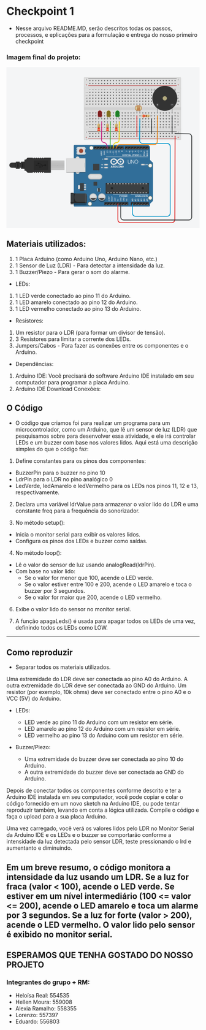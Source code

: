 # Checkpoint 1
- Nesse arquivo README.MD, serão descritos todas os passos, processos, e eplicações para a formulação e entrega do nosso primeiro checkpoint

### Imagem final do projeto:
<img align="center" src="Imagem-Projeto.png">

## Materiais utilizados: 
1. 1 Placa Arduino (como Arduino Uno, Arduino Nano, etc.)
2. 1 Sensor de Luz (LDR) - Para detectar a intensidade da luz.
3. 1 Buzzer/Piezo - Para gerar o som do alarme.
- LEDs:
1. 1 LED verde conectado ao pino 11 do Arduino.
2. 1 LED amarelo conectado ao pino 12 do Arduino.
3. 1 LED vermelho conectado ao pino 13 do Arduino.
- Resistores:
1. Um resistor para o LDR (para formar um divisor de tensão).
2. 3 Resistores para limitar a corrente dos LEDs.
3. Jumpers/Cabos - Para fazer as conexões entre os componentes e o Arduino.
- Dependências:
1. Arduino IDE: Você precisará do software Arduino IDE instalado em seu computador para programar a placa Arduino.
2. Arduino IDE Download
Conexões:
   
## O Código 
- O código que criamos foi para realizar um programa para um microcontrolador, como um Arduino, que lê um sensor de luz (LDR) que pesquisamos sobre para desenvolver essa atividade, e ele irá controlar LEDs e um buzzer com base nos valores lidos. Aqui está uma descrição simples do que o código faz:

1. Define constantes para os pinos dos componentes:
- BuzzerPin para o buzzer no pino 10
- LdrPin para o LDR no pino analógico 0
- LedVerde, ledAmarelo e ledVermelho para os LEDs nos pinos 11, 12 e 13, respectivamente.

2. Declara uma variável ldrValue para armazenar o valor lido do LDR e uma constante freq para a frequência do sonorizador.

3. No método setup():
- Inicia o monitor serial para exibir os valores lidos.
- Configura os pinos dos LEDs e buzzer como saídas.

4. No método loop():
- Lê o valor do sensor de luz usando analogRead(ldrPin).
- Com base no valor lido:
  - Se o valor for menor que 100, acende o LED verde.
  - Se o valor estiver entre 100 e 200, acende o LED amarelo e toca o buzzer por 3 segundos.
  - Se o valor for maior que 200, acende o LED vermelho.

6. Exibe o valor lido do sensor no monitor serial.

7.  A função apagaLeds() é usada para apagar todos os LEDs de uma vez, definindo todos os LEDs como LOW.
---
## Como reproduzir
- Separar todos os materiais utilizados.

Uma extremidade do LDR deve ser conectada ao pino A0 do Arduino.
A outra extremidade do LDR deve ser conectada ao GND do Arduino.
Um resistor (por exemplo, 10k ohms) deve ser conectado entre o pino A0 e o VCC (5V) do Arduino.

- LEDs:
  - LED verde ao pino 11 do Arduino com um resistor em série.
  - LED amarelo ao pino 12 do Arduino com um resistor em série.
  - LED vermelho ao pino 13 do Arduino com um resistor em série.

- Buzzer/Piezo:
  - Uma extremidade do buzzer deve ser conectada ao pino 10 do Arduino.
  - A outra extremidade do buzzer deve ser conectada ao GND do Arduino.
  
Depois de conectar todos os componentes conforme descrito e ter a Arduino IDE instalada em seu computador, você pode copiar e colar o código fornecido em um novo sketch na Arduino IDE, ou pode tentar reproduzir também, levando em conta a lógica utilizada. Compile o código e faça o upload para a sua placa Arduino.

Uma vez carregado, você verá os valores lidos pelo LDR no Monitor Serial da Arduino IDE e os LEDs e o buzzer se comportarão conforme a intensidade da luz detectada pelo sensor LDR, teste pressionando o lrd e aumentanto e diminuindo.

**Em um breve resumo, o código monitora a intensidade da luz usando um LDR. Se a luz for fraca (valor < 100), acende o LED verde. Se estiver em um nível intermediário (100 <= valor <= 200), acende o LED amarelo e toca um alarme por 3 segundos. Se a luz for forte (valor > 200), acende o LED vermelho. O valor lido pelo sensor é exibido no monitor serial.**
---

## ESPERAMOS QUE TENHA GOSTADO DO NOSSO PROJETO
### Integrantes do grupo + RM:
- Heloísa Real: 554535
- Hellen Moura: 559008
- Alexia Ramalho: 558355
- Lorenzo: 557397
- Eduardo: 556803
